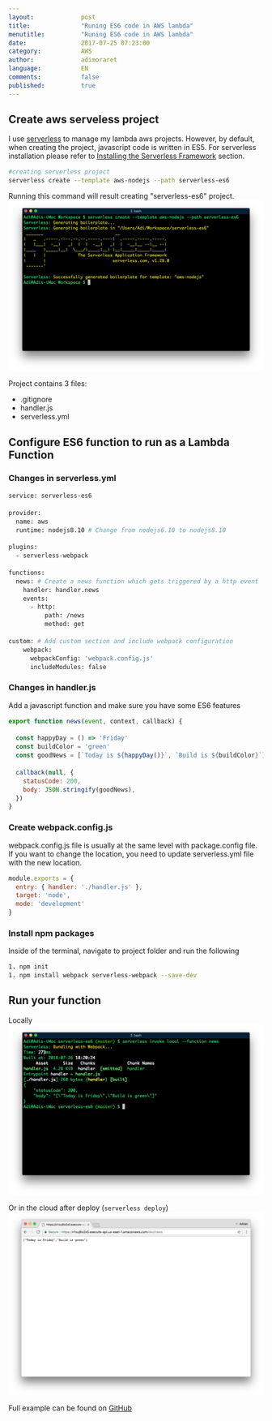 ```yaml
---
layout:             post
title:              "Runing ES6 code in AWS lambda"
menutitle:          "Runing ES6 code in AWS lambda"
date:               2017-07-25 07:23:00
category:           AWS
author:             adimoraret
language:           EN
comments:           false
published:          true
---
```

## Create aws serveless project ##
I use [serverless](https://serverless.com/framework/docs/) to manage my lambda aws projects. However, by default, when creating the project, javascript code is written in ES5. For serverless installation please refer to [Installing the Serverless Framework](https://serverless.com/framework/docs/providers/aws/guide/installation/) section.

```bash
#creating serverless project
serverless create --template aws-nodejs --path serverless-es6
```
Running this command will result creating "serverless-es6" project.
![serverless create aws project](/assets/posts/2018-07-25/serverless-create-aws-project.png)

Project contains 3 files:
* .gitignore
* handler.js
* serverless.yml

## Configure ES6 function to run as a Lambda Function ##

### Changes in serverless.yml ###

```bash
service: serverless-es6

provider:
  name: aws
  runtime: nodejs8.10 # Change from nodejs6.10 to nodejs8.10

plugins:
  - serverless-webpack

functions:
  news: # Create a news function which gets triggered by a http event
    handler: handler.news
    events:
      - http:
          path: /news
          method: get

custom: # Add custom section and include webpack configuration
    webpack:
      webpackConfig: 'webpack.config.js'
      includeModules: false
```

### Changes in handler.js ###
Add a javascript function and make sure you have some ES6 features
```javascript
export function news(event, context, callback) {

  const happyDay = () => 'Friday'
  const buildColor = 'green'
  const goodNews = [`Today is ${happyDay()}`, `Build is ${buildColor}`]

  callback(null, {
    statusCode: 200,
    body: JSON.stringify(goodNews),
  })
}
```

### Create webpack.config.js ###
webpack.config.js file is usually at the same level with package.config file. If you want to change the location, you need to update serverless.yml file with the new location.
```javascript
module.exports = {
  entry: { handler: './handler.js' },
  target: 'node',
  mode: 'development'
}
```

### Install npm packages ###
Inside of the terminal, navigate to project folder and run the following
```bash
1. npm init
1. npm install webpack serverless-webpack --save-dev
```

## Run your function ##
Locally
![run lambda function locally](/assets/posts/2018-07-25/serverless-run-lambda-function-locally.png)

Or in the cloud after deploy (``` serverless deploy ```)
![run aws es6 function in aws](/assets/posts/2018-07-25/serverless-run-lambda-function-in-aws.png)

Full example can be found on [GitHub](https://github.com/adimoraret/serverless-aws-es6-demo)